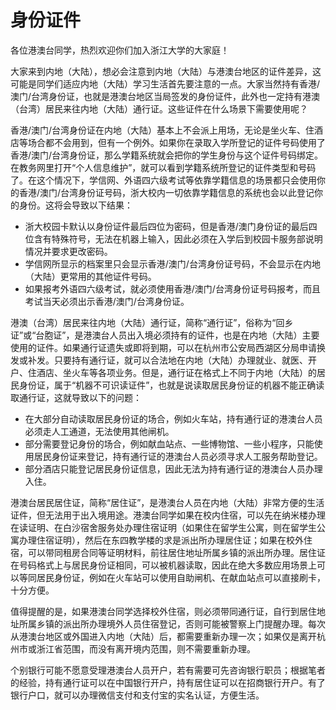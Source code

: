 # 身份证件

各位港澳台同学，热烈欢迎你们加入浙江大学的大家庭！

大家来到内地（大陆），想必会注意到内地（大陆）与港澳台地区的证件差异，这可能是同学们适应内地（大陆）学习生活首先要注意的一点。大家当然持有香港/澳门/台湾身份证，也就是港澳台地区当局签发的身份证件，此外也一定持有港澳（台湾）居民来往内地（大陆）通行证。这些证件在什么场景下需要使用呢？

香港/澳门/台湾身份证在内地（大陆）基本上不会派上用场，无论是坐火车、住酒店等场合都不会用到，但有一个例外。如果你在录取入学所登记的证件号码使用了香港/澳门/台湾身份证，那么学籍系统就会把你的学生身份与这个证件号码绑定。在教务网里打开“个人信息维护”，就可以看到学籍系统所登记的证件类型和号码了。在这个情况下，学信网、外语四六级考试等依靠学籍信息的场景都只会使用你的香港/澳门/台湾身份证号码，浙大校内一切依靠学籍信息的系统也会以此登记你的身份。这将会导致以下结果：

- 浙大校园卡默认以身份证件最后四位为密码，但是香港/澳门身份证的最后四位含有特殊符号，无法在机器上输入，因此必须在入学后到校园卡服务部说明情况并要求更改密码。
- 学信网所显示的档案里只会显示香港/澳门/台湾身份证号码，不会显示在内地（大陆）更常用的其他证件号码。
- 如果报考外语四六级考试，就必须使用香港/澳门/台湾身份证号码报考，而且考试当天必须出示香港/澳门/台湾身份证。

港澳（台湾）居民来往内地（大陆）通行证，简称“通行证”，俗称为“回乡证”或“台胞证”，是港澳台人员出入境必须持有的证件，也是在内地（大陆）主要使用的证件。如果通行证遗失或即将到期，可以在杭州市公安局西湖区分局申请换发或补发。只要持有通行证，就可以合法地在内地（大陆）办理就业、就医、开户、住酒店、坐火车等各项业务。但是，通行证在格式上不同于内地（大陆）的居民身份证，属于“机器不可识读证件”，也就是说读取居民身份证的机器不能正确读取通行证，这就导致以下的问题：

- 在大部分自动读取居民身份证的场合，例如火车站，持有通行证的港澳台人员必须走人工通道，无法使用其他闸机。
- 部分需要登记身份的场合，例如献血站点、一些博物馆、一些小程序，只能使用居民身份证来登记，持有通行证的港澳台人员必须寻求人工服务帮助登记。
- 部分酒店只能登记居民身份证信息，因此无法为持有通行证的港澳台人员办理入住。

港澳台居民居住证，简称“居住证”，是港澳台人员在内地（大陆）非常方便的生活证件，但无法用于出入境用途。港澳台同学如果在校内住宿，可以先在纳米楼办理在读证明、在白沙宿舍服务处办理住宿证明（如果住在留学生公寓，则在留学生公寓办理住宿证明），然后在东四教学楼的求是派出所办理居住证；如果在校外住宿，可以带同租房合同等证明材料，前往居住地址所属乡镇的派出所办理。居住证在号码格式上与居民身份证相同，可以被机器读取，因此在绝大多数应用场景上可以等同居民身份证，例如在火车站可以使用自助闸机、在献血站点可以直接刷卡，十分方便。

值得提醒的是，如果港澳台同学选择校外住宿，则必须带同通行证，自行到居住地址所属乡镇的派出所办理境外人员住宿登记，否则可能被警察上门提醒办理。每次从港澳台地区或外国进入内地（大陆）后，都需要重新办理一次；如果仅是离开杭州市或浙江省范围，而没有离开境内范围，则不需要重新办理。

个别银行可能不愿意受理港澳台人员开户，若有需要可先咨询银行职员；根据笔者的经验，持有通行证可以在中国银行开户，持有居住证可以在招商银行开户。有了银行户口，就可以办理微信支付和支付宝的实名认证，方便生活。
